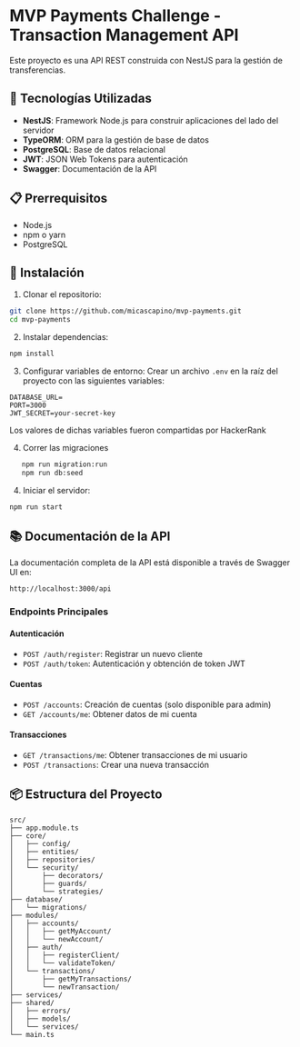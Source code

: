 # MVP Payments Challenge - Transaction Management API

Este proyecto es una API REST construida con NestJS para la gestión de transferencias.

## 🚀 Tecnologías Utilizadas

- **NestJS**: Framework Node.js para construir aplicaciones del lado del servidor
- **TypeORM**: ORM para la gestión de base de datos
- **PostgreSQL**: Base de datos relacional
- **JWT**: JSON Web Tokens para autenticación
- **Swagger**: Documentación de la API

## 📋 Prerrequisitos

- Node.js
- npm o yarn
- PostgreSQL

## 🔧 Instalación

1. Clonar el repositorio:
```bash
git clone https://github.com/micascapino/mvp-payments.git
cd mvp-payments
```

2. Instalar dependencias:
```bash
npm install
```

3. Configurar variables de entorno:
Crear un archivo `.env` en la raíz del proyecto con las siguientes variables:
```env
DATABASE_URL=
PORT=3000
JWT_SECRET=your-secret-key
```
Los valores de dichas variables fueron compartidas por HackerRank


4. Correr las migraciones

```bash
   npm run migration:run
   npm run db:seed
```

4. Iniciar el servidor:
```bash
npm run start
```

## 📚 Documentación de la API

La documentación completa de la API está disponible a través de Swagger UI en:
```
http://localhost:3000/api
```

### Endpoints Principales

#### Autenticación
- `POST /auth/register`: Registrar un nuevo cliente
- `POST /auth/token`: Autenticación y obtención de token JWT

#### Cuentas
- `POST /accounts`: Creación de cuentas (solo disponible para admin)
- `GET /accounts/me`: Obtener datos de mi cuenta

#### Transacciones
- `GET /transactions/me`: Obtener transacciones de mi usuario
- `POST /transactions`: Crear una nueva transacción

## 📦 Estructura del Proyecto

```
src/
├── app.module.ts
├── core/
│   ├── config/
│   ├── entities/
│   ├── repositories/
│   └── security/
│       ├── decorators/
│       ├── guards/
│       └── strategies/
├── database/
│   └── migrations/
├── modules/
│   ├── accounts/
│   │   ├── getMyAccount/
│   │   └── newAccount/
│   ├── auth/
│   │   ├── registerClient/
│   │   └── validateToken/
│   └── transactions/
│       ├── getMyTransactions/
│       └── newTransaction/
├── services/
├── shared/
│   ├── errors/
│   ├── models/
│   └── services/
└── main.ts
```
